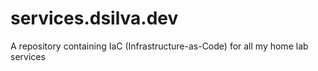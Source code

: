 # services.dsilva.dev
A repository containing IaC (Infrastructure-as-Code) for all my home lab services
